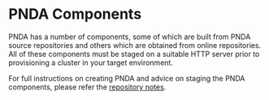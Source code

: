 # PNDA Components

PNDA has a number of components, some of which are built from PNDA source repositories and others which are obtained from online repositories. All of these components must be staged on a suitable HTTP server prior to provisioning a cluster in your target environment.

For full instructions on creating PNDA and advice on staging the PNDA components, please refer the [repository notes](https://github.com/pndaproject/pnda/blob/master/build/README.md).
